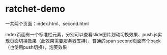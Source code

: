 # ratchet-demo
 一共两个页面：index.html、second.html
 
 
 index页面有一个标准栏元素，分别可以查看slide图片划动切换效果、push.js实现页面切换效果（此效果需要服务器支持）、普通的span
 second页面有个back（也使用push切换），泡芙效果
